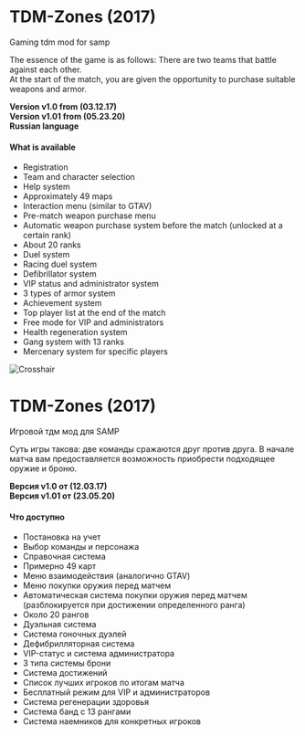 # TDM-Zones (2017)

Gaming tdm mod for samp

The essence of the game is as follows: There are two teams that battle against each other.\
At the start of the match, you are given the opportunity to purchase suitable weapons and armor.

**Version v1.0 from (03.12.17)\
Version v1.01 from (05.23.20)\
Russian language**

#### What is available
* Registration
* Team and character selection
* Help system
* Approximately 49 maps
* Interaction menu (similar to GTAV)
* Pre-match weapon purchase menu
* Automatic weapon purchase system before the match (unlocked at a certain rank)
* About 20 ranks
* Duel system
* Racing duel system
* Defibrillator system
* VIP status and administrator system
* 3 types of armor system
* Achievement system
* Top player list at the end of the match
* Free mode for VIP and administrators
* Health regeneration system
* Gang system with 13 ranks
* Mercenary system for specific players
    
![Crosshair](https://i.imgur.com/4DuunTR.png)

# TDM-Zones (2017)

Игровой тдм мод для SAMP

Суть игры такова: две команды сражаются друг против друга.
В начале матча вам предоставляется возможность приобрести подходящее оружие и броню.

**Версия v1.0 от (12.03.17)\
Версия v1.01 от (23.05.20)**

#### Что доступно
* Постановка на учет
* Выбор команды и персонажа
* Справочная система
* Примерно 49 карт
* Меню взаимодействия (аналогично GTAV)
* Меню покупки оружия перед матчем
* Автоматическая система покупки оружия перед матчем (разблокируется при достижении определенного ранга)
* Около 20 рангов
* Дуэльная система
* Система гоночных дуэлей
* Дефибрилляторная система
* VIP-статус и система администратора
* 3 типа системы брони
* Система достижений
* Список лучших игроков по итогам матча
* Бесплатный режим для VIP и администраторов
* Система регенерации здоровья
* Система банд с 13 рангами
* Система наемников для конкретных игроков

